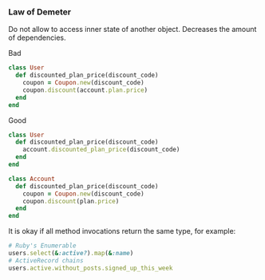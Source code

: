 ### Law of Demeter

Do not allow to access inner state of another object.
Decreases the amount of dependencies.

Bad
```ruby
class User
  def discounted_plan_price(discount_code)
    coupon = Coupon.new(discount_code)
    coupon.discount(account.plan.price)
  end
end
```

Good
```ruby
class User
  def discounted_plan_price(discount_code)
    account.discounted_plan_price(discount_code)
  end
end

class Account
  def discounted_plan_price(discount_code)
    coupon = Coupon.new(discount_code)
    coupon.discount(plan.price)
  end
end
```

It is okay if all method invocations return the same type, for example:

```ruby
# Ruby's Enumerable
users.select(&:active?).map(&:name)
# ActiveRecord chains
users.active.without_posts.signed_up_this_week
```
